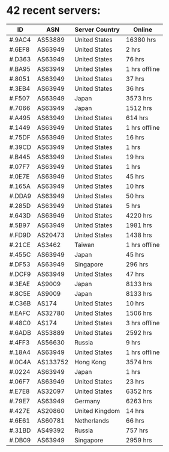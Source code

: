 # 42 recent servers:

| ID | ASN | Server Country | Online |
| ------ | ------ | ------ | ------ |
| #.9AC4 | AS53889 | United States | 16380 hrs |
| #.6EF8 | AS63949 | United States | 2 hrs |
| #.D363 | AS63949 | United States | 76 hrs |
| #.BA95 | AS63949 | United States | 1 hrs offline |
| #.8051 | AS63949 | United States | 37 hrs |
| #.3EB4 | AS63949 | United States | 36 hrs |
| #.F507 | AS63949 | Japan | 3573 hrs |
| #.7066 | AS63949 | Japan | 1512 hrs |
| #.A495 | AS63949 | United States | 614 hrs |
| #.1449 | AS63949 | United States | 1 hrs offline |
| #.75DF | AS63949 | United States | 16 hrs |
| #.39CD | AS63949 | United States | 1 hrs |
| #.B445 | AS63949 | United States | 19 hrs |
| #.07F7 | AS63949 | United States | 1 hrs |
| #.0E7E | AS63949 | United States | 45 hrs |
| #.165A | AS63949 | United States | 10 hrs |
| #.DDA9 | AS63949 | United States | 50 hrs |
| #.285D | AS63949 | United States | 5 hrs |
| #.643D | AS63949 | United States | 4220 hrs |
| #.5B97 | AS63949 | United States | 1981 hrs |
| #.FD9D | AS20473 | United States | 1438 hrs |
| #.21CE | AS3462 | Taiwan | 1 hrs offline |
| #.455C | AS63949 | Japan | 45 hrs |
| #.DF53 | AS63949 | Singapore | 296 hrs |
| #.DCF9 | AS63949 | United States | 47 hrs |
| #.3EAE | AS9009 | Japan | 8133 hrs |
| #.8C5E | AS9009 | Japan | 8133 hrs |
| #.C36B | AS174 | United States | 10 hrs |
| #.EAFC | AS32780 | United States | 1506 hrs |
| #.48C0 | AS174 | United States | 3 hrs offline |
| #.6ADB | AS53889 | United States | 2592 hrs |
| #.4FF3 | AS56630 | Russia | 9 hrs |
| #.18A4 | AS63949 | United States | 1 hrs offline |
| #.0C4A | AS133752 | Hong Kong | 3574 hrs |
| #.0224 | AS63949 | Japan | 1 hrs |
| #.06F7 | AS63949 | United States | 23 hrs |
| #.E7E8 | AS32097 | United States | 6352 hrs |
| #.79E7 | AS63949 | Germany | 6263 hrs |
| #.427E | AS20860 | United Kingdom | 14 hrs |
| #.6E61 | AS60781 | Netherlands | 66 hrs |
| #.31BD | AS49392 | Russia | 757 hrs |
| #.DB09 | AS63949 | Singapore | 2959 hrs |

